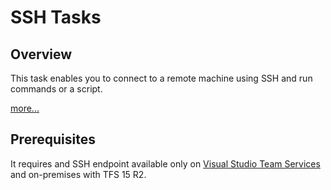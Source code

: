 # SSH Tasks

## Overview

This task enables you to connect to a remote machine using SSH and run commands or a script.

[more...](https://www.visualstudio.com/en-us/docs/build/steps/deploy/ssh)

## Prerequisites

It requires and SSH endpoint available only on [Visual Studio Team Services](https://www.visualstudio.com/products/visual-studio-team-services-vs) 
and on-premises with TFS 15 R2.
